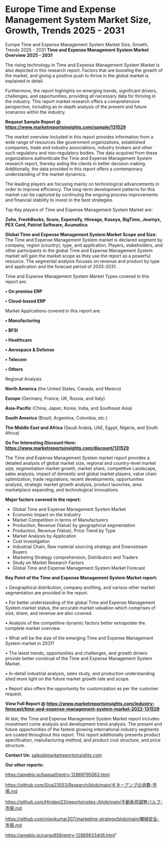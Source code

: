 # Europe Time and Expense Management System Market Size, Growth, Trends 2025 - 2031
Europe Time and Expense Management System Market Size, Growth, Trends 2025 - 2031
<Strong> Time and Expense Management System Market Overview 2025 - 2031</strong>

The rising technology in Time and Expense Management System Market is also depicted in this research report. Factors that are boosting the growth of the market, and giving a positive push to thrive in the global market is explained in detail.

Furthermore, the report highlights on emerging trends, significant drivers, challenges, and opportunities, providing all necessary data for thriving in the industry. This report market research offers a comprehensive perspective, including an in-depth analysis of the present and future scenarios within the industry.

<strong>Request Sample Report @ <a href=https://www.marketreportsinsights.com/sample/131529>https://www.marketreportsinsights.com/sample/131529</a></strong>

The market overview included in this report provides information from a wide range of resources like government organizations, established companies, trade and industry associations, industry brokers and other such regulatory and non-regulatory bodies. The data acquired from these organizations authenticate the Time and Expense Management System research report, thereby aiding the clients in better decision making. Additionally, the data provided in this report offers a contemporary understanding of the market dynamics.

The leading players are focusing mainly on technological advancements in order to improve efficiency. The long-term development patterns for this market can be captured by continuing the ongoing process improvements and financial stability to invest in the best strategies.

Top Key players of Time and Expense Management System Market are:

<strong>Zoho, FreshBooks, Scoro, Expensify, Hiveage, Kaseya, BigTime, Journyx, PEX Card, Patriot Software, Acumatica</strong>

<strong><b>Global Time and Expense Management System Market Scope and Size:</b></strong>
The Time and Expense Management System market is declared segment by company, region (country), type, and application. Players, stakeholders, and other participants in the global Time and Expense Management System market will gain the market scope as they use the report as a powerful resource. The segmental analysis focuses on revenue and product by type and application and the forecast period of 2025-2031.

Time and Expense Management System Market Types covered in this report are:

<strong>• On premise ERP

• Cloud-based ERP</strong>

Market Applications covered in this report are:

<strong>• Manufacturing

• BFSI

• Healthcare

• Aerospace & Defense

• Telecom

• Others</strong> 

Regional Analysis

<strong>North America</strong> (the United States, Canada, and Mexico)

<strong>Europe</strong> (Germany, France, UK, Russia, and Italy)

<strong>Asia-Pacific</strong> (China, Japan, Korea, India, and Southeast Asia)

<strong>South America</strong> (Brazil, Argentina, Colombia, etc.)

<strong>The Middle East and Africa</strong> (Saudi Arabia, UAE, Egypt, Nigeria, and South Africa)

<strong>Go For Interesting Discount Here: <a href=https://www.marketreportsinsights.com/discount/131529>https://www.marketreportsinsights.com/discount/131529</a></strong>

The Time and Expense Management System market report provides a detailed analysis of global market size, regional and country-level market size, segmentation market growth, market share, competitive Landscape, sales analysis, impact of domestic and global market players, value chain optimization, trade regulations, recent developments, opportunities analysis, strategic market growth analysis, product launches, area marketplace expanding, and technological innovations.

<strong><b>Major factors covered in the report:</b></strong>
<ul>
  <li>Global Time and Expense Management System Market </li>
  <li>Economic Impact on the Industry</li>
  <li>Market Competition in terms of Manufacturers</li>
  <li>Production, Revenue (Value) by geographical segmentation</li>
  <li>Production, Revenue (Value), Price Trend by Type</li>
  <li>Market Analysis by Application</li>
  <li>Cost Investigation</li>
  <li>Industrial Chain, Raw material sourcing strategy and Downstream Buyers</li>
  <li>Marketing Strategy comprehension, Distributors and Traders</li>
  <li>Study on Market Research Factors</li>
  <li>Global Time and Expense Management System Market Forecast</li>
</ul>

<strong><b>Key Point of the Time and Expense Management System Market report:</b></strong>

• Geographical distribution, company profiling, and various other market segmentation are provided in the report.

• For better understanding of the global Time and Expense Management System market status, the accurate market valuation which comprises of size, share, and revenue are also covered.

• Analysis of the competitive dynamic factors better extrapolate the complete market overview

• What will be the size of the emerging Time and Expense Management System market in 2031?

• The latest trends, opportunities and challenges, and growth drivers provide better construal of the Time and Expense Management System Market.

• In-detail industrial analysis, sales study, and production understanding shed more light on the future market growth rate and scope.

• Report also offers the opportunity for customization as per the customer request.

<strong><b>View Full Report @ <a href=https://www.marketreportsinsights.com/industry-forecast/time-and-expense-management-system-market-2022-131529>https://www.marketreportsinsights.com/industry-forecast/time-and-expense-management-system-market-2022-131529</a></b></strong>


At last, the Time and Expense Management System Market report includes investment come analysis and development trend analysis. The present and future opportunities of the fastest growing international industry segments are coated throughout this report. This report additionally presents product specification, manufacturing method, and product cost structure, and price structure.

<strong>Contact Us:</strong>
sales@marketreportsinsights.com

<strong>Our other reports:</strong>

<a href=https://ameblo.jp/haqsaif/entry-12889795063.html>https://ameblo.jp/haqsaif/entry-12889795063.html</a>

<a href=https://github.com/Siya23553/Research/blob/main/ギターアンプの消費-市場.md>https://github.com/Siya23553/Research/blob/main/ギターアンプの消費-市場.md</a>

<a href=https://github.com/Hindavi23/reportsinsites-/blob/main/手動負荷調整バルブ-市場.md>https://github.com/Hindavi23/reportsinsites-/blob/main/手動負荷調整バルブ-市場.md</a>

<a href=https://github.com/vijaykumar207/marketing-strategy/blob/main/機械安全-市場.md>https://github.com/vijaykumar207/marketing-strategy/blob/main/機械安全-市場.md</a>

<a href=https://ameblo.jp/cargo656/entry-12889833406.html>https://ameblo.jp/cargo656/entry-12889833406.html</a>"
